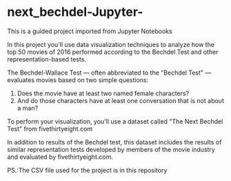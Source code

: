 # next_bechdel-Jupyter-
This is a guided project imported from Jupyter Notebooks

In this project you'll use data visualization techniques to analyze how the top 50 movies of 2016 performed according to the Bechdel Test and other representation-based tests.

The Bechdel-Wallace Test — often abbreviated to the "Bechdel Test" — evaluates movies based on two simple questions:
1.	Does the movie have at least two named female characters?
2.	And do those characters have at least one conversation that is not about a man?

To perform your visualization, you'll use a dataset called "The Next Bechdel Test" from fivethirtyeight.com

In addition to results of the Bechdel test, this dataset includes the results of similar representation tests developed by members of the movie industry and evaluated by fivethirtyeight.com.

PS.:The CSV file used for the project is in this repository

